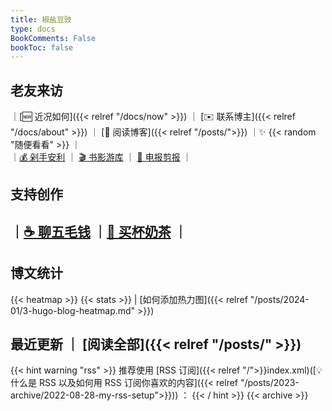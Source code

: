 ```yaml
---
title: 椒盐豆豉
type: docs
BookComments: False
bookToc: false
---
```

## 老友来访
｜[🆕 近况如何]({{< relref "/docs/now" >}}) ｜ [✉️ 联系博主]({{< relref "/docs/about" >}}) ｜ [📖 阅读博客]({{< relref "/posts/">}}) ｜✨ {{< random "随便看看" >}} ｜ </br> 
｜[💰 剁手安利](https://mtfront.notion.site/mtfront-shopping-reviews-e568ee6ebaa44b5da146cbe4ac4663eb) ｜ [🎬 书影游库](https://mtfront.notion.site/2485c762efe040b988531aaa3e45ad25) ｜ [📰 电报剪报](https://t.me/mtfront) ｜

## 支持创作
## ｜[☕️ 聊五毛钱](https://www.patreon.com/bePatron?u=46962965) ｜[🧋 买杯奶茶](https://ko-fi.com/S6S130C16) ｜ 

## 博文统计
{{< heatmap >}}
{{< stats >}} | [如何添加热力图]({{< relref "/posts/2024-01/3-hugo-blog-heatmap.md" >}})

## 最近更新 ｜ [阅读全部]({{< relref "/posts/" >}})
{{< hint warning "rss" >}}
推荐使用 [RSS 订阅]({{< relref "/">}}index.xml)([💡什么是 RSS 以及如何用 RSS 订阅你喜欢的内容]({{< relref "/posts/2023-archive/2022-08-28-my-rss-setup">}})) ：
{{< / hint >}}
{{< archive >}}
